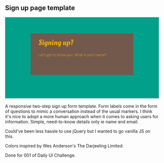 ## Sign up page template

![Screenshot of sign up form](/screenshot.png "Sign up page screenshot")

A responsive two-step sign up form template. Form labels come in the form of questions to mimic a conversation  instead of the usual markers. I think it's nice to adopt a more human approach when it comes to asking users for information. Simple, need-to-know details only ie name and email.

Could've been less hassle to use jQuery but I wanted to go vanilla JS on this. 

Colors inspired by Wes Anderson's The Darjeeling Limited.

Done for 001 of Daily UI Challenge.
